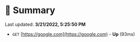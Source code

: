 # 📖 Summary
Last updated: **3/21/2022, 5:25:50 PM**

- `GET` [https://google.com](https://google.com) - **Up** (93ms)
